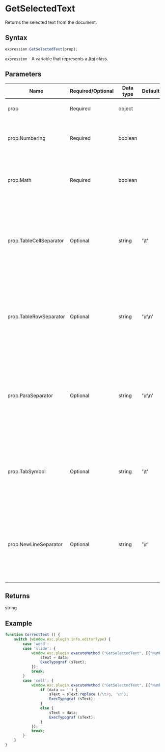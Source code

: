 # GetSelectedText

Returns the selected text from the document.

## Syntax

```javascript
expression.GetSelectedText(prop);
```

`expression` - A variable that represents a [Api](Methods.md) class.

## Parameters

| **Name** | **Required/Optional** | **Data type** | **Default** | **Description** |
| ------------- | ------------- | ------------- | ------------- | ------------- |
| prop | Required | object |  | The resulting string display properties. |
| prop.Numbering | Required | boolean |  | Defines if the resulting string will include numbering or not. |
| prop.Math | Required | boolean |  | Defines if the resulting string will include mathematical expressions or not. |
| prop.TableCellSeparator | Optional | string | '\t' | Defines how the table cell separator will be specified in the resulting string. Any symbol can be used. The default separator is "\t". |
| prop.TableRowSeparator | Optional | string | '\r\n' | Defines how the table row separator will be specified in the resulting string. Any symbol can be used. The default separator is "\r\n". |
| prop.ParaSeparator | Optional | string | '\r\n' | Defines how the paragraph separator will be specified in the resulting string. Any symbol can be used. The default separator is "\r\n". |
| prop.TabSymbol | Optional | string | '\t' | Defines how the tab will be specified in the resulting string. Any symbol can be used. The default symbol is "\t". |
| prop.NewLineSeparator | Optional | string | '\r' | Defines how the line separator will be specified in the resulting string. Any symbol can be used. The default separator is "\r". |

## Returns

string

## Example

```javascript
function CorrectText () {
    switch (window.Asc.plugin.info.editorType) {
        case 'word':
        case 'slide': {
            window.Asc.plugin.executeMethod ("GetSelectedText", [{"Numbering": false, "Math": false, "TableCellSeparator": '\n', "ParaSeparator": '\n', "TabSymbol": String.fromCharCode(9)}], function (data) {
                sText = data;
                ExecTypograf (sText);
            });
            break;
        }
        case 'cell': {
            window.Asc.plugin.executeMethod ("GetSelectedText", [{"Numbering": false, "Math": false, "TableCellSeparator": '\n', "ParaSeparator": '\n', "TabSymbol": String.fromCharCode(9)}], function (data) {
                if (data == '') {
                    sText = sText.replace (/\t/g, '\n');
                    ExecTypograf (sText);
                }
                else {
                    sText = data;
                    ExecTypograf (sText);
                }
            });
            break;
        }
    }
}
```
